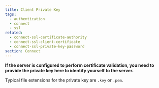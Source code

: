 ```yaml
---
title: Client Private Key
tags:
  - authentication
  - connect
  - ssl
related:
  - connect-ssl-certificate-authority
  - connect-ssl-client-certificate
  - connect-ssl-private-key-password
section: Connect
---
```


<strong>If the server is configured to perform certificate validation, you
need to provide the private key here to identify yourself to the server.</strong>

Typical file extensions for the private key are `.key` or `.pem`.
